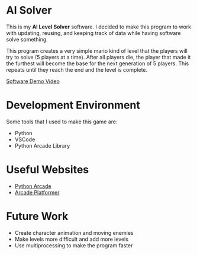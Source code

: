 # AI Solver

This is my **AI Level Solver** software. I decided to make this program to work with updating, reusing, and keeping track of data while having software solve something. 

This program creates a very simple mario kind of level that the players will try to solve (5 players at a time). After all players die, the player that made it the furthest will become the base for the next generation of 5 players. This repeats until they reach the end and the level is complete.

[Software Demo Video](https://youtu.be/6d613aSY21M)

# Development Environment

Some tools that I used to make this game are:

* Python
* VSCode
* Python Arcade Library

# Useful Websites

* [Python Arcade](http://api.arcade.academy/en/latest/)
* [Arcade Platformer](http://api.arcade.academy/en/latest/examples/platform_tutorial/index.html)

# Future Work

* Create character animation and moving enemies
* Make levels more difficult and add more levels
* Use multiprocessing to make the program faster